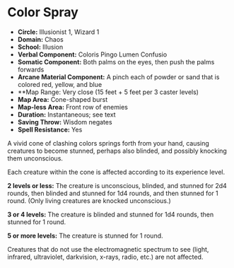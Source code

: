 # Color Spray

- **Circle:** Illusionist 1, Wizard 1
- **Domain:** Chaos
- **School:** Illusion
- **Verbal Component:** Coloris Pingo Lumen Confusio
- **Somatic Component:** Both palms on the eyes, then push the palms forwards
- **Arcane Material Component:** A pinch each of powder or sand that is colored red, yellow, and blue
- **Map Range: Very close (15 feet + 5 feet per 3 caster levels)
- **Map Area:** Cone-shaped burst
- **Map-less Area:** Front row of enemies
- **Duration:** Instantaneous; see text
- **Saving Throw:** Wisdom negates
- **Spell Resistance:** Yes

A vivid cone of clashing colors springs forth from your hand, causing creatures to become stunned, perhaps also blinded, and possibly knocking them unconscious.

Each creature within the cone is affected according to its experience level.

**2 levels or less:** The creature is unconscious, blinded, and stunned for 2d4 rounds, then blinded and stunned for 1d4 rounds, and then stunned for 1 round. (Only living creatures are knocked unconscious.)

**3 or 4 levels:** The creature is blinded and stunned for 1d4 rounds, then stunned for 1 round.

**5 or more levels:** The creature is stunned for 1 round.

Creatures that do not use the electromagnetic spectrum to see (light, infrared, ultraviolet, darkvision, x-rays, radio, etc.) are not affected.
